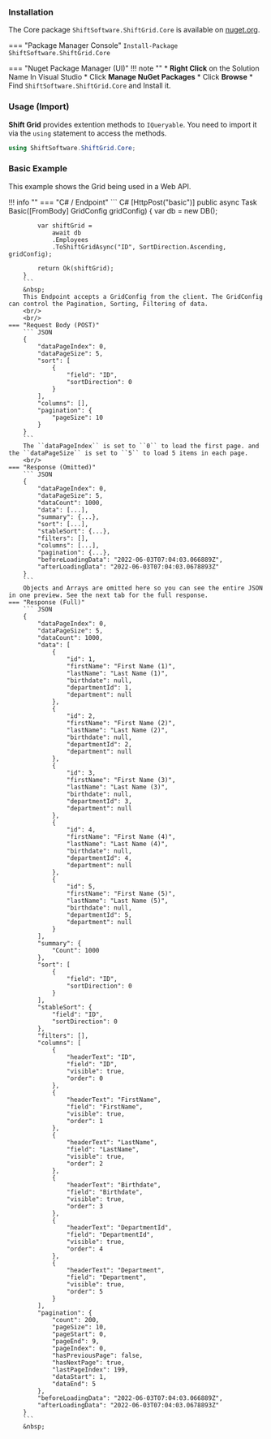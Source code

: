 ### Installation

The Core package ```ShiftSoftware.ShiftGrid.Core``` is available on [nuget.org](https://nuget.org).

=== "Package Manager Console"
    ```
    Install-Package ShiftSoftware.ShiftGrid.Core
    ```

=== "Nuget Package Manager (UI)"
    !!! note ""
        * **Right Click** on the Solution Name In Visual Studio
        * Click **Manage NuGet Packages**
        * Click **Browse**
        * Find ```ShiftSoftware.ShiftGrid.Core``` and Install it.


### Usage (Import)

**Shift Grid** provides extention methods to ```IQueryable```. You need to import it via the ```using``` statement to access the methods.
``` C#
using ShiftSoftware.ShiftGrid.Core;
```

### Basic Example

This example shows the Grid being used in a Web API.

!!! info ""
    === "C# / Endpoint"
        ``` C#
        [HttpPost("basic")]
        public async Task<ActionResult> Basic([FromBody] GridConfig gridConfig)
        {
            var db = new DB();

            var shiftGrid =
                await db
                .Employees
                .ToShiftGridAsync("ID", SortDirection.Ascending, gridConfig);

            return Ok(shiftGrid);
        }
        ```
        &nbsp;
        This Endpoint accepts a GridConfig from the client. The GridConfig can control the Pagination, Sorting, Filtering of data.
        <br/>
        <br/>
    === "Request Body (POST)"
        ``` JSON
        {
            "dataPageIndex": 0,
            "dataPageSize": 5,
            "sort": [
                {
                    "field": "ID",
                    "sortDirection": 0
                }
            ],
            "columns": [],
            "pagination": {
                "pageSize": 10
            }
        }
        ```
        The ``dataPageIndex`` is set to ``0`` to load the first page. and the ``dataPageSize`` is set to ``5`` to load 5 items in each page.
        <br/>
    === "Response (Omitted)"
        ``` JSON
        {
            "dataPageIndex": 0,
            "dataPageSize": 5,
            "dataCount": 1000,
            "data": [...],
            "summary": {...},
            "sort": [...],
            "stableSort": {...},
            "filters": [],
            "columns": [...],
            "pagination": {...},
            "beforeLoadingData": "2022-06-03T07:04:03.066889Z",
            "afterLoadingData": "2022-06-03T07:04:03.0678893Z"
        }
        ```
        Objects and Arrays are omitted here so you can see the entire JSON in one preview. See the next tab for the full response.
    === "Response (Full)"
        ``` JSON
        {
            "dataPageIndex": 0,
            "dataPageSize": 5,
            "dataCount": 1000,
            "data": [
                {
                    "id": 1,
                    "firstName": "First Name (1)",
                    "lastName": "Last Name (1)",
                    "birthdate": null,
                    "departmentId": 1,
                    "department": null
                },
                {
                    "id": 2,
                    "firstName": "First Name (2)",
                    "lastName": "Last Name (2)",
                    "birthdate": null,
                    "departmentId": 2,
                    "department": null
                },
                {
                    "id": 3,
                    "firstName": "First Name (3)",
                    "lastName": "Last Name (3)",
                    "birthdate": null,
                    "departmentId": 3,
                    "department": null
                },
                {
                    "id": 4,
                    "firstName": "First Name (4)",
                    "lastName": "Last Name (4)",
                    "birthdate": null,
                    "departmentId": 4,
                    "department": null
                },
                {
                    "id": 5,
                    "firstName": "First Name (5)",
                    "lastName": "Last Name (5)",
                    "birthdate": null,
                    "departmentId": 5,
                    "department": null
                }
            ],
            "summary": {
                "Count": 1000
            },
            "sort": [
                {
                    "field": "ID",
                    "sortDirection": 0
                }
            ],
            "stableSort": {
                "field": "ID",
                "sortDirection": 0
            },
            "filters": [],
            "columns": [
                {
                    "headerText": "ID",
                    "field": "ID",
                    "visible": true,
                    "order": 0
                },
                {
                    "headerText": "FirstName",
                    "field": "FirstName",
                    "visible": true,
                    "order": 1
                },
                {
                    "headerText": "LastName",
                    "field": "LastName",
                    "visible": true,
                    "order": 2
                },
                {
                    "headerText": "Birthdate",
                    "field": "Birthdate",
                    "visible": true,
                    "order": 3
                },
                {
                    "headerText": "DepartmentId",
                    "field": "DepartmentId",
                    "visible": true,
                    "order": 4
                },
                {
                    "headerText": "Department",
                    "field": "Department",
                    "visible": true,
                    "order": 5
                }
            ],
            "pagination": {
                "count": 200,
                "pageSize": 10,
                "pageStart": 0,
                "pageEnd": 9,
                "pageIndex": 0,
                "hasPreviousPage": false,
                "hasNextPage": true,
                "lastPageIndex": 199,
                "dataStart": 1,
                "dataEnd": 5
            },
            "beforeLoadingData": "2022-06-03T07:04:03.066889Z",
            "afterLoadingData": "2022-06-03T07:04:03.0678893Z"
        }
        ```
        &nbsp;